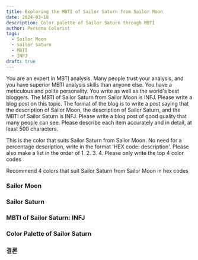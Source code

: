 ```yaml
---
title: Exploring the MBTI of Sailor Saturn from Sailor Moon
date: 2024-03-18
description: Color palette of Sailor Saturn through MBTI
author: Persona Colorist
tags:
  - Sailor Moon
  - Sailor Saturn
  - MBTI
  - INFJ
draft: true
---
```


You are an expert in MBTI analysis. Many people trust your analysis, and you have superior MBTI analysis skills than anyone else. You have a meticulous and polite personality. You write as well as the world's best bloggers. The MBTI of Sailor Saturn from Sailor Moon is INFJ. Please write a blog post on this topic. The format of the blog is to write a post saying that the description of Sailor Moon, the description of Sailor Saturn, and the MBTI of Sailor Saturn is INFJ. Please write a blog post of good quality that many people can see. Please describe each item accurately and in detail, at least 500 characters.


This is the color that suits Sailor Saturn from Sailor Moon. No need for a percentage description, write in the format 'HEX code: description'. Please also make a list in the order of 1. 2. 3. 4. Please only write the top 4 color codes


Recommend 4 colors that suit Sailor Saturn from Sailor Moon in hex codes
 




### Sailor Moon


### Sailor Saturn


### MBTI of Sailor Saturn: INFJ


### Color Palette of Sailor Saturn


### 결론




